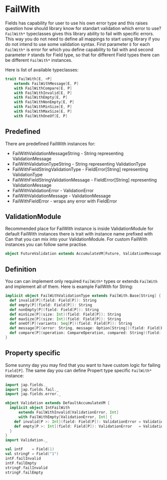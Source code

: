 # FailWith

Fields has capability for user to use his own error type and this raises question how should library know for standart validation which error to use? `FailWith*` typeclasses gives this library ability to fail with specific errors.
This way you do not need to define all mappings to start using library if you do not intend to use some validation syntax.
First parameter `E` for each `FailWith*` is error for which you define capability to fail with and second parameter `P` stands for Field type, so that for different Field types there can be different `FailWith*` instances.

Here is list of available typeclasses:

```scala
trait FailWith[E, +P]
    extends FailWithMessage[E, P]
    with FailWithCompare[E, P]
    with FailWithInvalid[E, P]
    with FailWithEmpty[E, P]
    with FailWithNonEmpty[E, P]
    with FailWithMinSize[E, P]
    with FailWithMaxSize[E, P]
    with FailWithOneOf[E, P]
```

## Predefined

There are predefined FailWith instances for:

- FailWithValidationMessageString - String representing ValidationMessage
- FailWithValidationTypeString - String representing ValidationType
- FailWithFieldStringValidationType - FieldError\[String\] representing ValidationType
- FailWithFieldStringValidationMessage - FieldError\[String\] representing ValidationMessage
- FailWithValidationError - ValidationError
- FailWithValidationMessage - ValidationMessage
- FailWithFieldError - wraps any error with FieldError

## ValidationModule

Recommended place for FailWith instance is inside ValidationModule for default FailWith instances there is trait with instance name prefixed with Can that you can mix into your ValidationModule. For custom FailWith instances you can follow same practise.

```scala
object FutureValidation extends AccumulateVM[Future, ValidationMessage] with CanFailWithValidationMessage
```

## Definition

You can can implement only required `FailWith*` types or extends `FailWith` and implement all of them.
Here is example FailWith for String:

```scala
implicit object FailWithValidationType extends FailWith.Base[String] {
  def invalid[P](field: Field[P]): String                                                = ValidationTypes.Invalid
  def empty[P](field: Field[P]): String                                                  = ValidationTypes.Empty
  def nonEmpty[P](field: Field[P]): String                                               = ValidationTypes.NonEmpty
  def minSize[P](size: Int)(field: Field[P]): String                                     = ValidationTypes.MinSize
  def maxSize[P](size: Int)(field: Field[P]): String                                     = ValidationTypes.MaxSize
  def oneOf[P](variants: Seq[P])(field: Field[P]): String                                = ValidationTypes.OneOf
  def message[P](error: String, message: Option[String])(field: Field[P]): String        = error
  def compare[P](operation: CompareOperation, compared: String)(field: Field[P]): String = operation.constraint
}
```

## Property specific

Some sunny day you may find that you want to have custom logic for failing `Field[P]`.
The same day you can define Propert type specific `FailWith*` instance:

```scala mdoc
import jap.fields._
import jap.fields.fail._
import jap.fields.error._

object Validation extends DefaultAccumulateVM {
  implicit object IntFailWith
      extends FailWithInvalid[ValidationError, Int]
      with FailWithEmpty[ValidationError, Int] {
    def invalid[P >: Int](field: Field[P]): ValidationError = ValidationError.Message(field.path, "Invalid int")
    def empty[P >: Int](field: Field[P]): ValidationError   = ValidationError.Message(field.path, "Empty int")
  }
}
import Validation._

val intF    = Field(1)
val stringF = Field("1")
intF.failInvalid
intF.failEmpty
stringF.failInvalid
stringF.failEmpty
```
